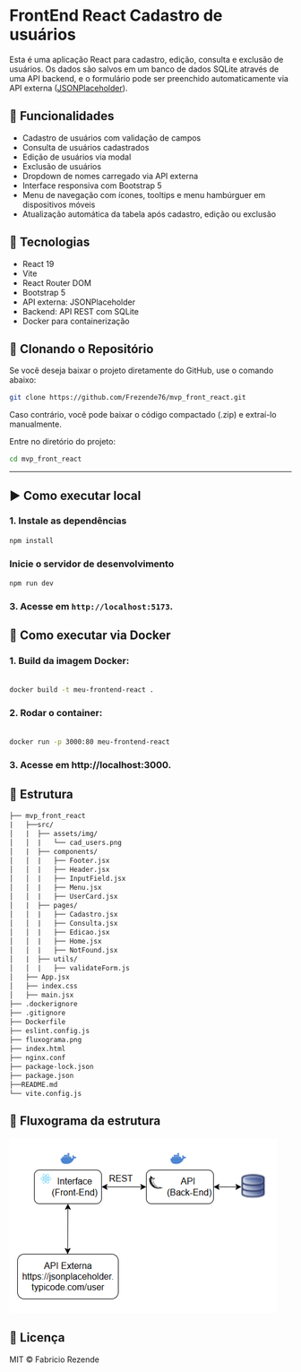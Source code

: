 # FrontEnd React Cadastro de usuários

Esta é uma aplicação React para cadastro, edição, consulta e exclusão de usuários. Os dados são salvos em um banco de dados SQLite através de uma API backend, e o formulário pode ser preenchido automaticamente via API externa ([JSONPlaceholder](https://jsonplaceholder.typicode.com/users)).

## 🔧 Funcionalidades

- Cadastro de usuários com validação de campos
- Consulta de usuários cadastrados
- Edição de usuários via modal
- Exclusão de usuários
- Dropdown de nomes carregado via API externa
- Interface responsiva com Bootstrap 5
- Menu de navegação com ícones, tooltips e menu hambúrguer em dispositivos móveis
- Atualização automática da tabela após cadastro, edição ou exclusão

## 🚀 Tecnologias

- React 19
- Vite
- React Router DOM
- Bootstrap 5
- API externa: JSONPlaceholder
- Backend: API REST com SQLite
- Docker para containerização

## 📌 Clonando o Repositório
Se você deseja baixar o projeto diretamente do GitHub, use o comando abaixo:

```bash
git clone https://github.com/Frezende76/mvp_front_react.git

```

Caso contrário, você pode baixar o código compactado (.zip) e extraí-lo manualmente.

Entre no diretório do projeto:

```bash
cd mvp_front_react
```

---

## ▶️ Como executar local

### 1. Instale as dependências

```bash
npm install
```

### Inicie o servidor de desenvolvimento

```bash
npm run dev
```

### 3. Acesse em `http://localhost:5173`.

## 🐳 Como executar via Docker

### 1.  Build da imagem Docker:

```bash

docker build -t meu-frontend-react .

```
### 2. Rodar o container:

```bash

docker run -p 3000:80 meu-frontend-react

```

### 3. Acesse em http://localhost:3000.


## 📂 Estrutura

```
├── mvp_front_react
|   ├──src/
│   |  ├── assets/img/
│   │  |   └── cad_users.png
│   |  ├── components/
│   │  |   ├── Footer.jsx
│   │  |   ├── Header.jsx
│   │  |   ├── InputField.jsx
│   │  |   ├── Menu.jsx
│   │  |   ├── UserCard.jsx
│   |  ├── pages/
│   │  |   ├── Cadastro.jsx
│   │  |   ├── Consulta.jsx
│   │  |   ├── Edicao.jsx
│   │  |   ├── Home.jsx
│   │  |   ├── NotFound.jsx
│   |  ├── utils/
│   │  |   ├── validateForm.js
│   ├── App.jsx
│   ├── index.css
│   ├── main.jsx
├── .dockerignore
├── .gitignore
├── Dockerfile
├── eslint.config.js
├── fluxograma.png
├── index.html
├── nginx.conf
├── package-lock.json
├── package.json
├──README.md
└── vite.config.js
```

## 📌 Fluxograma da estrutura
![Arquitetura do Projeto](fluxograma.png)


## 📄 Licença

MIT © Fabricio Rezende
